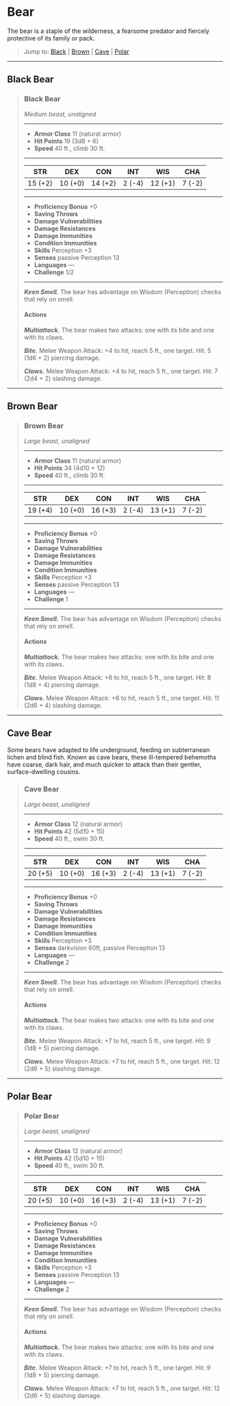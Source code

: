 # Bear
The bear is a staple of the wilderness, a fearsome predator and fiercely protective of its family or pack. 

> Jump to: [Black](#black-bear) | [Brown](#brown-bear) | [Cave](#cave-bear) | [Polar](#polar-bear)

---

## Black Bear

>### Black Bear
>*Medium beast, unaligned*
>___
>- **Armor Class** 11 (natural armor)
>- **Hit Points** 19 (3d8 + 6)
>- **Speed** 40 ft., climb 30 ft.
>___
>|**STR**|**DEX**|**CON**|**INT**|**WIS**|**CHA**|
>|:---:|:---:|:---:|:---:|:---:|:---:|
>|15 (+2)|10 (+0)|14 (+2)|2 (-4)|12 (+1)|7 (-2)|
>
>___
>- **Proficiency Bonus** +0
>- **Saving Throws** 
>- **Damage Vulnerabilities** 
>- **Damage Resistances** 
>- **Damage Immunities** 
>- **Condition Immunities** 
>- **Skills** Perception +3
>- **Senses** passive Perception 13
>- **Languages** —
>- **Challenge** 1/2
>___
>***Keen Smell.*** The bear has advantage on Wisdom (Perception) checks that rely on smell.
>
>#### Actions
>***Multiattack.*** The bear makes two attacks: one with its bite and one with its claws.
>
>***Bite.*** Melee Weapon Attack: +4 to hit, reach 5 ft., one target. Hit: 5 (1d6 + 2) piercing damage.
>
>***Claws.*** Melee Weapon Attack: +4 to hit, reach 5 ft., one target. Hit: 7 (2d4 + 2) slashing damage.
>

---

## Brown Bear

>### Brown Bear
>*Large beast, unaligned*
>___
>- **Armor Class** 11 (natural armor)
>- **Hit Points** 34 (4d10 + 12)
>- **Speed** 40 ft., climb 30 ft.
>___
>|**STR**|**DEX**|**CON**|**INT**|**WIS**|**CHA**|
>|:---:|:---:|:---:|:---:|:---:|:---:|
>|19 (+4)|10 (+0)|16 (+3)|2 (-4)|13 (+1)|7 (-2)|
>
>___
>- **Proficiency Bonus** +0
>- **Saving Throws** 
>- **Damage Vulnerabilities** 
>- **Damage Resistances** 
>- **Damage Immunities** 
>- **Condition Immunities** 
>- **Skills** Perception +3
>- **Senses** passive Perception 13
>- **Languages** —
>- **Challenge** 1
>___
>***Keen Smell.*** The bear has advantage on Wisdom (Perception) checks that rely on smell.
>
>#### Actions
>***Multiattack.*** The bear makes two attacks: one with its bite and one with its claws.
>
>***Bite.*** Melee Weapon Attack: +6 to hit, reach 5 ft., one target. Hit: 8 (1d8 + 4) piercing damage.
>
>***Claws.*** Melee Weapon Attack: +6 to hit, reach 5 ft., one target. Hit: 11 (2d6 + 4) slashing damage.
>

---

## Cave Bear
Some bears have adapted to life underground, feeding on subterranean lichen and blind fish. Known as cave bears, these ill-tempered behemoths have coarse, dark hair, and much quicker to attack than their gentler, surface-dwelling cousins.

>### Cave Bear
>*Large beast, unaligned*
>___
>- **Armor Class** 12 (natural armor)
>- **Hit Points** 42 (5d10 + 15)
>- **Speed** 40 ft., swim 30 ft.
>___
>|**STR**|**DEX**|**CON**|**INT**|**WIS**|**CHA**|
>|:---:|:---:|:---:|:---:|:---:|:---:|
>|20 (+5)|10 (+0)|16 (+3)|2 (-4)|13 (+1)|7 (-2)|
>
>___
>- **Proficiency Bonus** +0
>- **Saving Throws** 
>- **Damage Vulnerabilities** 
>- **Damage Resistances** 
>- **Damage Immunities** 
>- **Condition Immunities** 
>- **Skills** Perception +3
>- **Senses** darkvision 60ft, passive Perception 13
>- **Languages** —
>- **Challenge** 2
>___
>***Keen Smell.*** The bear has advantage on Wisdom (Perception) checks that rely on smell.
>
>#### Actions
>***Multiattack.*** The bear makes two attacks: one with its bite and one with its claws.
>
>***Bite.*** Melee Weapon Attack: +7 to hit, reach 5 ft., one target. Hit: 9 (1d8 + 5) piercing damage.
>
>***Claws.*** Melee Weapon Attack: +7 to hit, reach 5 ft., one target. Hit: 12 (2d6 + 5) slashing damage.
>
---

## Polar Bear

>### Polar Bear
>*Large beast, unaligned*
>___
>- **Armor Class** 12 (natural armor)
>- **Hit Points** 42 (5d10 + 15)
>- **Speed** 40 ft., swim 30 ft.
>___
>|**STR**|**DEX**|**CON**|**INT**|**WIS**|**CHA**|
>|:---:|:---:|:---:|:---:|:---:|:---:|
>|20 (+5)|10 (+0)|16 (+3)|2 (-4)|13 (+1)|7 (-2)|
>
>___
>- **Proficiency Bonus** +0
>- **Saving Throws** 
>- **Damage Vulnerabilities** 
>- **Damage Resistances** 
>- **Damage Immunities** 
>- **Condition Immunities** 
>- **Skills** Perception +3
>- **Senses** passive Perception 13
>- **Languages** —
>- **Challenge** 2
>___
>***Keen Smell.*** The bear has advantage on Wisdom (Perception) checks that rely on smell.
>
>#### Actions
>***Multiattack.*** The bear makes two attacks: one with its bite and one with its claws.
>
>***Bite.*** Melee Weapon Attack: +7 to hit, reach 5 ft., one target. Hit: 9 (1d8 + 5) piercing damage.
>
>***Claws.*** Melee Weapon Attack: +7 to hit, reach 5 ft., one target. Hit: 12 (2d6 + 5) slashing damage.
>
